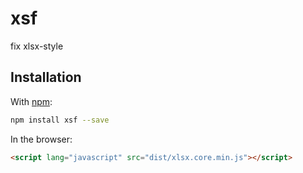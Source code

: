 # xsf 
fix xlsx-style 
## Installation

With [npm](https://www.npmjs.org/package/xlsx-style):

```sh
npm install xsf --save
```

In the browser:

```html
<script lang="javascript" src="dist/xlsx.core.min.js"></script>
```